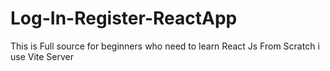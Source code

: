 # Log-In-Register-ReactApp
This is Full source for beginners who need to learn React Js From Scratch i use Vite Server 

